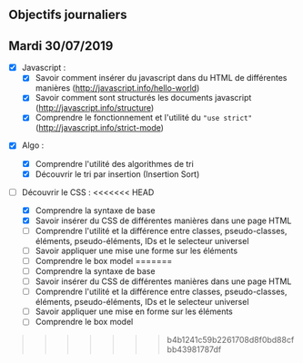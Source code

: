 ## Objectifs journaliers

## Mardi 30/07/2019

- [x] Javascript :
  - [x] Savoir comment insérer du javascript dans du HTML de différentes manières (http://javascript.info/hello-world)
  - [x] Savoir comment sont structurés les documents javascript (http://javascript.info/structure)
  - [x] Comprendre le fonctionnement et l'utilité du `"use strict"` (http://javascript.info/strict-mode)

* [x] Algo :

  - [x] Comprendre l'utilité des algorithmes de tri
  - [x] Découvrir le tri par insertion (Insertion Sort)

* [ ] Découvrir le CSS :
<<<<<<< HEAD
  - [x] Comprendre la syntaxe de base
  - [x] Savoir insérer du CSS de différentes manières dans une page HTML
  - [ ] Comprendre l'utilité et la différence entre classes, pseudo-classes, éléments, pseudo-éléments, IDs et le selecteur universel
  - [ ] Savoir appliquer une mise une forme sur les éléments
  - [ ] Comprendre le box model
=======
  * [ ] Comprendre la syntaxe de base
  * [ ] Savoir insérer du CSS de différentes manières dans une page HTML
  * [ ] Comprendre l'utilité et la différence entre classes, pseudo-classes, éléments, pseudo-éléments,  IDs et le selecteur universel
  * [ ] Savoir appliquer une mise en forme sur les éléments 
  * [ ] Comprendre le box model
>>>>>>> b4b1241c59b2261708d8f0bd88cfbb43981787df
